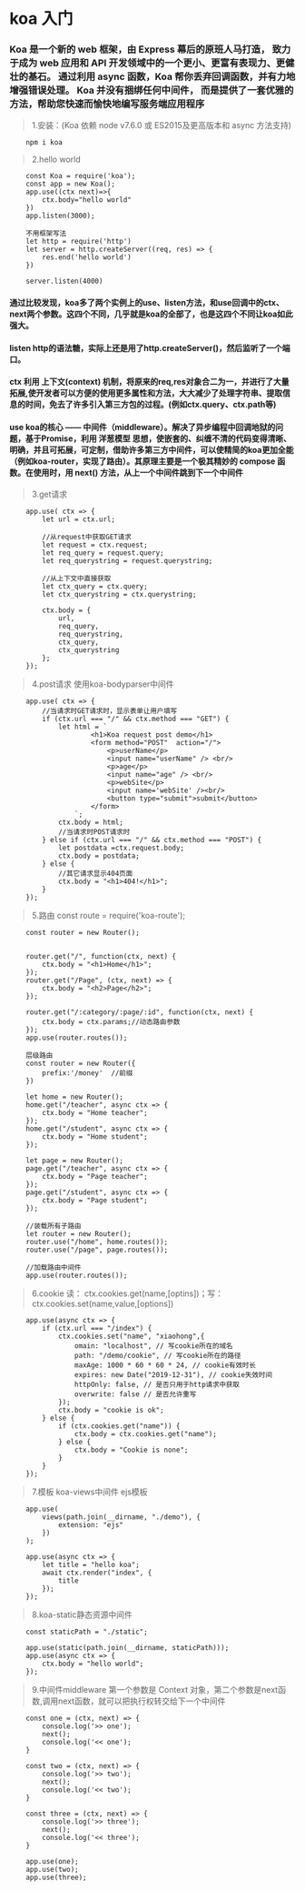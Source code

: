 # koa 入门

### Koa  是一个新的 web 框架，由 Express 幕后的原班人马打造， 致力于成为 web 应用和 API 开发领域中的一个更小、更富有表现力、更健壮的基石。 通过利用 async 函数，Koa 帮你丢弃回调函数，并有力地增强错误处理。 Koa 并没有捆绑任何中间件， 而是提供了一套优雅的方法，帮助您快速而愉快地编写服务端应用程序 

> 1.安装：(Koa 依赖 node v7.6.0 或 ES2015及更高版本和 async 方法支持)
    
        npm i koa  

> 2.hello world

```
    const Koa = require('koa');
    const app = new Koa();
    app.use((ctx next)=>{
        ctx.body="hello world"
    })
    app.listen(3000);
```
```
    不用框架写法
    let http = require('http')
    let server = http.createServer((req, res) => {
        res.end('hello world')
    })

    server.listen(4000)
```

#### 通过比较发现，koa多了两个实例上的use、listen方法，和use回调中的ctx、next两个参数。这四个不同，几乎就是koa的全部了，也是这四个不同让koa如此强大。
#### listen http的语法糖，实际上还是用了http.createServer()，然后监听了一个端口。
#### ctx 利用 上下文(context) 机制，将原来的req,res对象合二为一，并进行了大量拓展,使开发者可以方便的使用更多属性和方法，大大减少了处理字符串、提取信息的时间，免去了许多引入第三方包的过程。(例如ctx.query、ctx.path等)
#### use koa的核心 —— 中间件（middleware）。解决了异步编程中回调地狱的问题，基于Promise，利用 洋葱模型 思想，使嵌套的、纠缠不清的代码变得清晰、明确，并且可拓展，可定制，借助许多第三方中间件，可以使精简的koa更加全能（例如koa-router，实现了路由）。其原理主要是一个极其精妙的 compose 函数。在使用时，用 next() 方法，从上一个中间件跳到下一个中间件


> 3.get请求

```
    app.use( ctx => {
        let url = ctx.url;

        //从request中获取GET请求
        let request = ctx.request;
        let req_query = request.query;
        let req_querystring = request.querystring;

        //从上下文中直接获取
        let ctx_query = ctx.query;
        let ctx_querystring = ctx.querystring;

        ctx.body = {
            url,
            req_query,
            req_querystring,
            ctx_query,
            ctx_querystring
        };
    });
```

> 4.post请求  使用koa-bodyparser中间件

```
    app.use( ctx => {
        //当请求时GET请求时，显示表单让用户填写
        if (ctx.url === "/" && ctx.method === "GET") {
            let html = `
                    <h1>Koa request post demo</h1>
                    <form method="POST"  action="/">
                        <p>userName</p>
                        <input name="userName" /> <br/>
                        <p>age</p>
                        <input name="age" /> <br/>
                        <p>webSite</p>
                        <input name='webSite' /><br/>
                        <button type="submit">submit</button>
                    </form>
                `;
            ctx.body = html;
            //当请求时POST请求时
        } else if (ctx.url === "/" && ctx.method === "POST") {
            let postdata =ctx.request.body;
            ctx.body = postdata;
        } else {
            //其它请求显示404页面
            ctx.body = "<h1>404!</h1>";
        }
    });
```

> 5.路由 const route = require('koa-route');

```
    const router = new Router();
    

    router.get("/", function(ctx, next) {
        ctx.body = "<h1>Home</h1>";
    });
    router.get("/Page", (ctx, next) => {
        ctx.body = "<h2>Page</h2>";
    });
    
    router.get("/:category/:page/:id", function(ctx, next) {
        ctx.body = ctx.params;//动态路由参数
    });
    app.use(router.routes());
```

```
    层级路由
    const router = new Router({
        prefix:'/money'  //前缀
    })

    let home = new Router();
    home.get("/teacher", async ctx => {
        ctx.body = "Home teacher";
    });
    home.get("/student", async ctx => {
        ctx.body = "Home student";
    });

    let page = new Router();
    page.get("/teacher", async ctx => {
        ctx.body = "Page teacher";
    });
    page.get("/student", async ctx => {
        ctx.body = "Page student";
    });

    //装载所有子路由
    let router = new Router();
    router.use("/home", home.routes());
    router.use("/page", page.routes());

    //加载路由中间件
    app.use(router.routes());
```
> 6.cookie   读： ctx.cookies.get(name,[optins])；写：ctx.cookies.set(name,value,[options])

```
    app.use(async ctx => {
        if (ctx.url === "/index") {
            ctx.cookies.set("name", "xiaohong",{
                omain: "localhost", // 写cookie所在的域名
                path: "/demo/cookie", // 写cookie所在的路径
                maxAge: 1000 * 60 * 60 * 24, // cookie有效时长
                expires: new Date("2019-12-31"), // cookie失效时间
                httpOnly: false, // 是否只用于http请求中获取
                overwrite: false // 是否允许重写
            });
            ctx.body = "cookie is ok";
        } else {
            if (ctx.cookies.get("name")) {
                ctx.body = ctx.cookies.get("name");
            } else {
                ctx.body = "Cookie is none";
            }
        }
    });
```

> 7.模板 koa-views中间件 ejs模板

```
    app.use(
        views(path.join(__dirname, "./demo"), {
            extension: "ejs"
        })
    );

    app.use(async ctx => {
        let title = "hello koa";
        await ctx.render("index", {
            title
        });
    });
```

> 8.koa-static静态资源中间件

```
    const staticPath = "./static";

    app.use(static(path.join(__dirname, staticPath)));
    app.use(async ctx => {
        ctx.body = "hello world";
    });

```

> 9.中间件middleware 第一个参数是 Context 对象，第二个参数是next函数,调用next函数，就可以把执行权转交给下一个中间件

```
    const one = (ctx, next) => {
        console.log('>> one');
        next();
        console.log('<< one');
    }

    const two = (ctx, next) => {
        console.log('>> two');
        next();
        console.log('<< two');
    }

    const three = (ctx, next) => {
        console.log('>> three');
        next();
        console.log('<< three');
    }

    app.use(one);
    app.use(two);
    app.use(three);
```